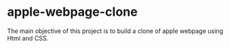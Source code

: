 # apple-webpage-clone
The main objective of this project is to build a clone of apple webpage using Html and CSS.
